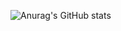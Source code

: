 ![Anurag's GitHub stats](https://github-readme-stats.vercel.app/api?username=2019ChenGong&theme=dark&show_icons=true?theme=prussian)


